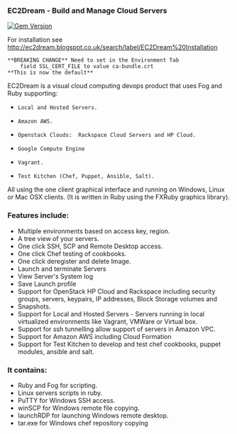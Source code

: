 ### EC2Dream - Build and Manage Cloud Servers

[![Gem Version](https://badge.fury.io/rb/ec2dream.svg)](http://badge.fury.io/rb/ec2dream)

For installation see http://ec2dream.blogspot.co.uk/search/label/EC2Dream%20Installation

```
**BREAKING CHANGE** Need to set in the Environment Tab
    field SSL_CERT_FILE to value ca-bundle.crt
**This is now the default**
```

EC2Dream is a visual cloud computing devops product that uses Fog and Ruby supporting:
*     Local and Hosted Servers.
*     Amazon AWS.
*     Openstack Clouds:  Rackspace Cloud Servers and HP Cloud.
*     Google Compute Engine
*     Vagrant.
*     Test Kitchen (Chef, Puppet, Ansible, Salt).

All using the one client graphical interface and running on Windows, Linux or Mac OSX clients.
(It is written in Ruby using the FXRuby graphics library).

### Features include:
*   Multiple environments based on access key, region.
*   A tree view of your servers.
*   One click SSH, SCP and Remote Desktop access.
*   One click Chef testing of cookbooks.
*   One click deregister and delete Image.
*   Launch and terminate Servers
*   View Server's System log
*   Save Launch profile
*   Support for OpenStack HP Cloud and Rackspace including security groups, servers, keypairs, IP addresses, Block Storage volumes and
*   Snapshots.
*   Support for Local and Hosted Servers -  Servers running in local virtualized environments like Vagrant, VMWare or Virtual box.
*   Support for ssh tunnelling allow support of servers in Amazon VPC.
*   Support for Amazon AWS including Cloud Formation
*   Support for Test Kitchen to develop and test chef cookbooks, puppet modules, ansible and salt.

### It contains:
*   Ruby and Fog for scripting.
*   Linux servers scripts in ruby.
*   PuTTY for Windows SSH access.
*   winSCP for Windows remote file copying.
*   launchRDP for launching Windows remote desktop.
*   tar.exe for Windows chef repository copying

